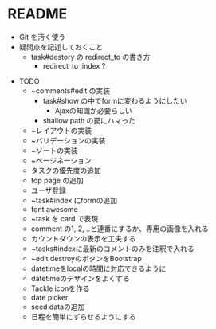 # README



* Git を汚く使う
* 疑問点を記述しておくこと
  - task#destory の redirect_to の書き方
    - redirect_to :index ?

- TODO
  - ~comments#edit の実装
    - task#show の中でformに変わるようにしたい
      - Ajaxの知識が必要らしい
    - shallow path の罠にハマった
  - ~レイアウトの実装
  - ~バリデーションの実装
  - ~ソートの実装
  - ~ページネーション
  - タスクの優先度の追加
  - top page の追加
  - ユーザ登録
  - ~task#index にformの追加
  - font awesome
  - ~task を card で表現
  - comment の1, 2, ..と連番にするか、専用の画像を入れる
  - カウントダウンの表示を工夫する
  - ~tasks#indexに最新のコメントのみを注釈で入れる
  - ~edit destroyのボタンをBootstrap
  - datetimeをlocalの時間に対応できるように
  - datetimeのデザインをよくする
  - Tackle iconを作る
  - date picker
  - seed dataの追加
  - 日程を簡単にずらせるようにする
